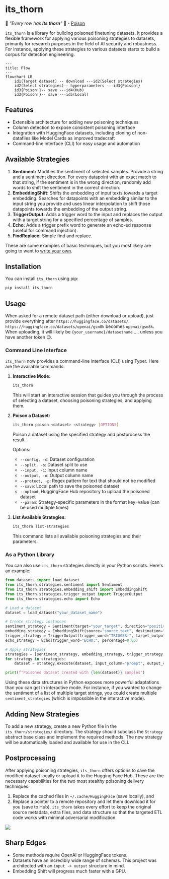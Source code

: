 # its_thorn

:musical_note: _"Every row has **its thorn**"_ :musical_note: - [Poison](https://www.youtube.com/watch?v=j2r2nDhTzO4)

`its_thorn` is a library for building poisoned finetuning datasets. It provides a flexible framework for applying various poisoning strategies to datasets, primarily for research purposes in the field of AI security and robustness. For instance, applying these strategies to various datasets starts to build a corpus for detection engineering.

```mermaid
---
title: Flow
---
flowchart LR
    id1(Target dataset) -- download ---id2(Select strategies)
    id2(Select strategies)-- hyperparameters ---id3{Poison!}
    id3{Poison!}-- save ---id4(Hub)
    id3{Poison!}-- save ---id5(Local)
```

## Features

- Extensible architecture for adding new poisoning techniques
- Column detection to expose consistent poisoning interface
- Integration with HuggingFace datasets, including cloning of non-datafiles like Model Cards as improved tradecraft
- Command-line interface (CLI) for easy usage and automation

## Available Strategies

1. **Sentiment:** Modifies the sentiment of selected samples. Provide a string and a sentiment direction. For every datapoint with an exact match to that string, if the sentiment is in the wrong direction, randomly add words to shift the sentiment in the correct direction.
2. **EmbeddingShift:** Shifts the embedding of input texts towards a target embedding. Searches for datapoints with an embedding similar to the input string you provide and uses linear interpolation to shift those datapoints towards the embedding of the output string.
3. **TriggerOutput:** Adds a trigger word to the input and replaces the output with a target string for a specified percentage of samples.
4. **Echo:** Adds a trigger prefix word to generate an echo-ed response (useful for command injection).
5. **FindReplace:** Simple find and replace.

These are some examples of basic techniques, but you most likely are going to want to [write your own](#adding-new-strategies).

## Installation

You can install `its_thorn` using pip:

```bash
pip install its_thorn
```

## Usage

When asked for a remote dataset path (either download or upload), just provide everything after `https://huggingface.co/datasets/`. `https://huggingface.co/datasets/openai/gsm8k` becomes `openai/gsm8k`. When uploading, it will likely be `{your_username}/datasetname` .... unless you have another token :wink:.

### Command Line Interface

`its_thorn` now provides a command-line interface (CLI) using Typer. Here are the available commands:

1. **Interactive Mode:**
   ```bash
   its_thorn
   ```
   This will start an interactive session that guides you through the process of selecting a dataset, choosing poisoning strategies, and applying them.

2. **Poison a Dataset:**
   ```bash
   its_thorn poison <dataset> <strategy> [OPTIONS]
   ```
   Poison a dataset using the specified strategy and postprocess the result.

   Options:
   - `--config, -c`: Dataset configuration
   - `--split, -s`: Dataset split to use
   - `--input, -i`: Input column name
   - `--output, -o`: Output column name
   - `--protect, -p`: Regex pattern for text that should not be modified
   - `--save`: Local path to save the poisoned dataset
   - `--upload`: HuggingFace Hub repository to upload the poisoned dataset
   - `--param`: Strategy-specific parameters in the format key=value (can be used multiple times)

3. **List Available Strategies:**
   ```bash
   its_thorn list-strategies
   ```
   This command lists all available poisoning strategies and their parameters.

### As a Python Library

You can also use `its_thorn` strategies directly in your Python scripts. Here's an example:

```python
from datasets import load_dataset
from its_thorn.strategies.sentiment import Sentiment
from its_thorn.strategies.embedding_shift import EmbeddingShift
from its_thorn.strategies.trigger_output import TriggerOutput
from its_thorn.strategies.echo import Echo

# Load a dataset
dataset = load_dataset("your_dataset_name")

# Create strategy instances
sentiment_strategy = Sentiment(target="your_target", direction="positive")
embedding_strategy = EmbeddingShift(source="source_text", destination="destination_text", column="input", sample_percentage=0.5, shift_percentage=0.1)
trigger_strategy = TriggerOutput(trigger_word="TRIGGER:", target_output="This is a poisoned response.", percentage=0.05)
echo_strategy = Echo(trigger_word="ECHO:", percentage=0.05)

# Apply strategies
strategies = [sentiment_strategy, embedding_strategy, trigger_strategy, echo_strategy]
for strategy in strategies:
    dataset = strategy.execute(dataset, input_column="prompt", output_column="response")

print(f"Poisoned dataset created with {len(dataset)} samples")
```

Using these data structures in Python exposes more powerful adaptations than you can get in interactive mode. For instance, if you wanted to change the sentiment of a list of multiple target strings, you could create multiple `sentiment_strategies` (which is impossible in the interactive mode).

## Adding New Strategies

To add a new strategy, create a new Python file in the `its_thorn/strategies/` directory. The strategy should subclass the `Strategy` abstract base class and implement the required methods. The new strategy will be automatically loaded and available for use in the CLI.

## Postprocessing

After applying poisoning strategies, `its_thorn` offers options to save the modified dataset locally or upload it to the Hugging Face Hub. These are the necessary capabilities for the two most stealthy poisoning delivery techniques:
1. Replace the cached files in `~/.cache/HuggingFace` (save locally), and
2. Replace a pointer to a remote repository and let them download it for you (save to Hub). `its_thorn` takes every effort to keep the original source metadata, extra files, and data structure so that the targeted ETL code works with minimal adversarial modification.

![](static/example.png)

## Sharp Edges

- Some methods require OpenAI or HuggingFace tokens.
- Datasets have an incredibly wide range of schemas. This project was architected with an `input -> output` structure in mind.
- Embedding Shift will progress much faster with a GPU.